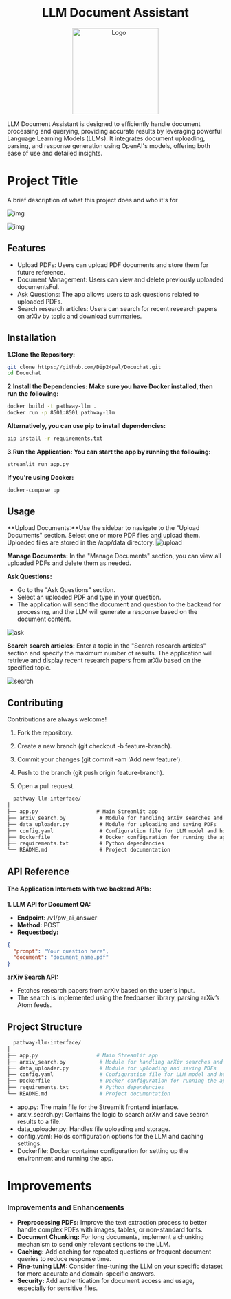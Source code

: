 <h1 align="center"> LLM Document Assistant </h1> <p align="center"> <img src="https://static.vecteezy.com/system/resources/thumbnails/010/214/734/small_2x/llm-letter-technology-logo-design-on-white-background-llm-creative-initials-letter-it-logo-concept-llm-letter-design-vector.jpg" alt="Logo" width="200"/> </p>
LLM Document Assistant is designed to efficiently handle document processing and querying, providing accurate results by leveraging powerful Language Learning Models (LLMs). It integrates document uploading, parsing, and response generation using OpenAI's models, offering both ease of use and detailed insights.

# Project Title

A brief description of what this project does and who it's for

![img](https://res.cloudinary.com/dzcqq0wvy/image/upload/v1727685081/Screenshot_2024-09-30_021447_ctqetl.png)

![img](https://res.cloudinary.com/dzcqq0wvy/image/upload/v1727685081/Screenshot_2024-09-30_135613_rfv19l.png)

## Features

- Upload PDFs: Users can upload PDF documents and store them for future reference.
- Document Management: Users can view and delete previously uploaded documentsFul.
- Ask Questions: The app allows users to ask questions related to uploaded PDFs.
- Search research articles: Users can search for recent research papers on arXiv by topic and download summaries.

## Installation

**1.Clone the Repository:**

```bash
git clone https://github.com/Dip24pal/Docuchat.git
cd Docuchat
```
**2.Install the Dependencies: Make sure you have Docker installed, then run the following:**
```bash
docker build -t pathway-llm .
docker run -p 8501:8501 pathway-llm
```
**Alternatively, you can use pip to install dependencies:**
```bash
pip install -r requirements.txt
```
**3.Run the Application: You can start the app by running the following:**
```bash
streamlit run app.py
```
**If you're using Docker:**
```bash
docker-compose up
```
## Usage

**Upload Documents:**Use the sidebar to navigate to the "Upload Documents" section. Select one or more PDF files and upload them. Uploaded files are stored in the /app/data directory.
![upload](https://res.cloudinary.com/dzcqq0wvy/image/upload/v1727691653/ezgif-5-e1f5ef3309_eb4y6e.gif)

**Manage Documents:** In the "Manage Documents" section, you can view all uploaded PDFs and delete them as needed.

**Ask Questions:**
- Go to the "Ask Questions" section.
- Select an uploaded PDF and type in your question.
- The application will send the document and question to the backend for processing, and the LLM will generate a response based on the document content.

![ask](https://res.cloudinary.com/dzcqq0wvy/image/upload/v1727691800/ezgif-5-5d3d8fe7d0_zqogz0.gif)

**Search search articles:** Enter a topic in the "Search research articles" section and specify the maximum number of results.
The application will retrieve and display recent research papers from arXiv based on the specified topic.

![search](https://res.cloudinary.com/dzcqq0wvy/image/upload/v1727691994/ezgif-5-ac363c21f6_gx1kwq.gif)

## Contributing

Contributions are always welcome!

1. Fork the repository.

2. Create a new branch (git checkout -b feature-branch).

3. Commit your changes (git commit -am 'Add new feature').

4. Push to the branch (git push origin feature-branch).

5. Open a pull request.

```markdown
  pathway-llm-interface/
│
├── app.py                   # Main Streamlit app
├── arxiv_search.py           # Module for handling arXiv searches and generating PDFs
├── data_uploader.py          # Module for uploading and saving PDFs
├── config.yaml               # Configuration file for LLM model and host settings
├── Dockerfile                # Docker configuration for running the app
├── requirements.txt          # Python dependencies
└── README.md                 # Project documentation
```
## API Reference

#### The Application Interacts with two backend APIs:

**1. LLM API for Document QA:**
- **Endpoint:** /v1/pw_ai_answer
- **Method:** POST
- **Requestbody:**


```json
{
  "prompt": "Your question here",
  "document": "document_name.pdf"
}
```
**arXiv Search API:**

- Fetches research papers from arXiv based on the user's input.
- The search is implemented using the feedparser library, parsing arXiv’s Atom feeds.

## Project Structure

```bash
  pathway-llm-interface/
│
├── app.py                   # Main Streamlit app
├── arxiv_search.py           # Module for handling arXiv searches and generating PDFs
├── data_uploader.py          # Module for uploading and saving PDFs
├── config.yaml               # Configuration file for LLM model and host settings
├── Dockerfile                # Docker configuration for running the app
├── requirements.txt          # Python dependencies
└── README.md                 # Project documentation

```
- app.py: The main file for the Streamlit frontend interface.
- arxiv_search.py: Contains the logic to search arXiv and save search results to a file.
- data_uploader.py: Handles file uploading and storage.
- config.yaml: Holds configuration options for the LLM and caching settings.
- Dockerfile: Docker container configuration for setting up the environment and running the app.

# Improvements

### Improvements and Enhancements

- **Preprocessing PDFs:** Improve the text extraction process to better handle complex PDFs with images, tables, or non-standard fonts.
- **Document Chunking:** For long documents, implement a chunking mechanism to send only relevant sections to the LLM.
- **Caching:** Add caching for repeated questions or frequent document queries to reduce response time.
- **Fine-tuning LLM:** Consider fine-tuning the LLM on your specific dataset for more accurate and domain-specific answers.
- **Security:** Add authentication for document access and usage, especially for sensitive files.